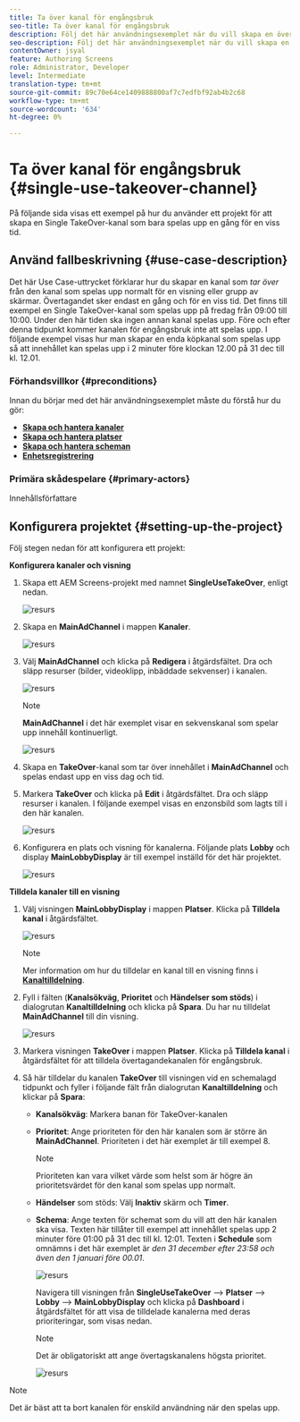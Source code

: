 ```yaml
---
title: Ta över kanal för engångsbruk
seo-title: Ta över kanal för engångsbruk
description: Följ det här användningsexemplet när du vill skapa en överföringskanal.
seo-description: Följ det här användningsexemplet när du vill skapa en överföringskanal.
contentOwner: jsyal
feature: Authoring Screens
role: Administrator, Developer
level: Intermediate
translation-type: tm+mt
source-git-commit: 89c70e64ce1409888800af7c7edfbf92ab4b2c68
workflow-type: tm+mt
source-wordcount: '634'
ht-degree: 0%

---
```



# Ta över kanal för engångsbruk {#single-use-takeover-channel}

På följande sida visas ett exempel på hur du använder ett projekt för att skapa en Single TakeOver-kanal som bara spelas upp en gång för en viss tid.


## Använd fallbeskrivning {#use-case-description}

Det här Use Case-uttrycket förklarar hur du skapar en kanal som *tar över* från den kanal som spelas upp normalt för en visning eller grupp av skärmar. Övertagandet sker endast en gång och för en viss tid.
Det finns till exempel en Single TakeOver-kanal som spelas upp på fredag från 09:00 till 10:00. Under den här tiden ska ingen annan kanal spelas upp. Före och efter denna tidpunkt kommer kanalen för engångsbruk inte att spelas upp. I följande exempel visas hur man skapar en enda köpkanal som spelas upp så att innehållet kan spelas upp i 2 minuter före klockan 12.00 på 31 dec till kl. 12.01.

### Förhandsvillkor {#preconditions}

Innan du börjar med det här användningsexemplet måste du förstå hur du gör:

* **[Skapa och hantera kanaler](managing-channels.md)**
* **[Skapa och hantera platser](managing-locations.md)**
* **[Skapa och hantera scheman](managing-schedules.md)**
* **[Enhetsregistrering](device-registration.md)**

### Primära skådespelare {#primary-actors}

Innehållsförfattare

## Konfigurera projektet {#setting-up-the-project}

Följ stegen nedan för att konfigurera ett projekt:

**Konfigurera kanaler och visning**

1. Skapa ett AEM Screens-projekt med namnet **SingleUseTakeOver**, enligt nedan.

   ![resurs](assets/single-takeover1.png)

1. Skapa en **MainAdChannel** i mappen **Kanaler**.

   ![resurs](assets/single-takeover2.png)

1. Välj **MainAdChannel** och klicka på **Redigera** i åtgärdsfältet. Dra och släpp resurser (bilder, videoklipp, inbäddade sekvenser) i kanalen.

   ![resurs](assets/single-takeover2.png)


   >[!NOTE]
   >**MainAdChannel** i det här exemplet visar en sekvenskanal som spelar upp innehåll kontinuerligt.

   ![resurs](assets/single-takeover3.png)

1. Skapa en **TakeOver**-kanal som tar över innehållet i **MainAdChannel** och spelas endast upp en viss dag och tid.

1. Markera **TakeOver** och klicka på **Edit** i åtgärdsfältet. Dra och släpp resurser i kanalen. I följande exempel visas en enzonsbild som lagts till i den här kanalen.

   ![resurs](assets/single-takeover4.png)

1. Konfigurera en plats och visning för kanalerna. Följande plats **Lobby** och display **MainLobbyDisplay** är till exempel inställd för det här projektet.

   ![resurs](assets/single-takeover5.png)

**Tilldela kanaler till en visning**

1. Välj visningen **MainLobbyDisplay** i mappen **Platser**. Klicka på **Tilldela kanal** i åtgärdsfältet.

   ![resurs](assets/single-takeover6.png)

   >[!NOTE]
   >Mer information om hur du tilldelar en kanal till en visning finns i **[Kanaltilldelning](channel-assignment.md)**.

1. Fyll i fälten (**Kanalsökväg**, **Prioritet** och **Händelser som stöds**) i dialogrutan **Kanaltilldelning** och klicka på **Spara**. Du har nu tilldelat **MainAdChannel** till din visning.

   ![resurs](assets/single-takeover7.png)

1. Markera visningen **TakeOver** i mappen **Platser**. Klicka på **Tilldela kanal** i åtgärdsfältet för att tilldela övertagandekanalen för engångsbruk.

1. Så här tilldelar du kanalen **TakeOver** till visningen vid en schemalagd tidpunkt och fyller i följande fält från dialogrutan **Kanaltilldelning** och klickar på **Spara**:

   * **Kanalsökväg**: Markera banan för TakeOver-kanalen
   * **Prioritet**: Ange prioriteten för den här kanalen som är större än  **MainAdChannel**. Prioriteten i det här exemplet är till exempel 8.

      >[!NOTE]
      >Prioriteten kan vara vilket värde som helst som är högre än prioritetsvärdet för den kanal som spelas upp normalt.
   * **Händelser** som stöds: Välj  **Inaktiv** skärm och  **Timer**.
   * **Schema**: Ange texten för schemat som du vill att den här kanalen ska visa. Texten här tillåter till exempel att innehållet spelas upp 2 minuter före 01:00 på 31 dec till kl. 12:01.
Texten i **Schedule** som omnämns i det här exemplet är *den 31 december efter 23:58 och även den 1 januari före 00.01*.

      ![resurs](assets/single-takeover8.png)

      Navigera till visningen från **SingleUseTakeOver** —> **Platser** —> **Lobby** —> **MainLobbyDisplay** och klicka på **Dashboard** i åtgärdsfältet för att visa de tilldelade kanalerna med deras prioriteringar, som visas nedan.

      >[!NOTE]
      >Det är obligatoriskt att ange övertagskanalens högsta prioritet.

      ![resurs](assets/single-takeover9.png)

>[!NOTE]
>
>Det är bäst att ta bort kanalen för enskild användning när den spelas upp.